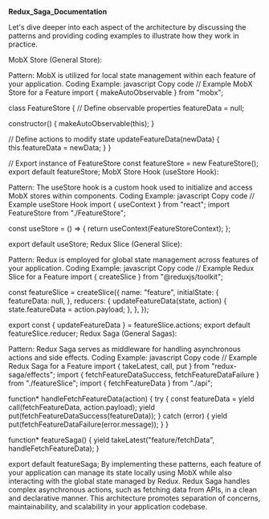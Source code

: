 **Redux_Saga_Documentation**

Let's dive deeper into each aspect of the architecture by discussing the patterns and providing coding examples to illustrate how they work in practice.

MobX Store (General Store):

Pattern: MobX is utilized for local state management within each feature of your application.
Coding Example:
javascript
Copy code
// Example MobX Store for a Feature
import { makeAutoObservable } from "mobx";

class FeatureStore {
  // Define observable properties
  featureData = null;

  constructor() {
    makeAutoObservable(this);
  }

  // Define actions to modify state
  updateFeatureData(newData) {
    this.featureData = newData;
  }
}

// Export instance of FeatureStore
const featureStore = new FeatureStore();
export default featureStore;
MobX Store Hook (useStore Hook):

Pattern: The useStore hook is a custom hook used to initialize and access MobX stores within components.
Coding Example:
javascript
Copy code
// Example useStore Hook
import { useContext } from "react";
import FeatureStore from "./FeatureStore";

const useStore = () => {
  return useContext(FeatureStoreContext);
};

export default useStore;
Redux Slice (General Slice):

Pattern: Redux is employed for global state management across features of your application.
Coding Example:
javascript
Copy code
// Example Redux Slice for a Feature
import { createSlice } from "@reduxjs/toolkit";

const featureSlice = createSlice({
  name: "feature",
  initialState: {
    featureData: null,
  },
  reducers: {
    updateFeatureData(state, action) {
      state.featureData = action.payload;
    },
  },
});

export const { updateFeatureData } = featureSlice.actions;
export default featureSlice.reducer;
Redux Saga (General Sagas):

Pattern: Redux Saga serves as middleware for handling asynchronous actions and side effects.
Coding Example:
javascript
Copy code
// Example Redux Saga for a Feature
import { takeLatest, call, put } from "redux-saga/effects";
import { fetchFeatureDataSuccess, fetchFeatureDataFailure } from "./featureSlice";
import { fetchFeatureData } from "./api";

function* handleFetchFeatureData(action) {
  try {
    const featureData = yield call(fetchFeatureData, action.payload);
    yield put(fetchFeatureDataSuccess(featureData));
  } catch (error) {
    yield put(fetchFeatureDataFailure(error.message));
  }
}

function* featureSaga() {
  yield takeLatest("feature/fetchData", handleFetchFeatureData);
}

export default featureSaga;
By implementing these patterns, each feature of your application can manage its state locally using MobX while also interacting with the global state managed by Redux. Redux Saga handles complex asynchronous actions, such as fetching data from APIs, in a clean and declarative manner. This architecture promotes separation of concerns, maintainability, and scalability in your application codebase.